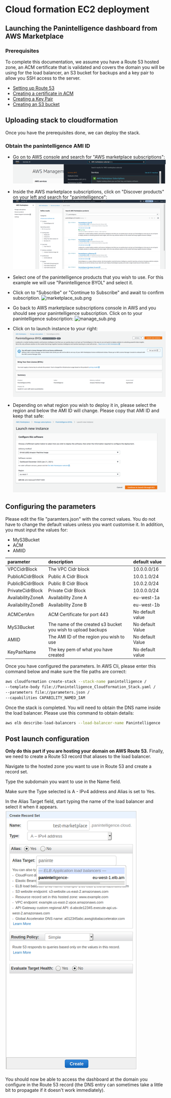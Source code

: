 # Cloud formation EC2 deployment

## Launching the Panintelligence dashboard from AWS Marketplace
### Prerequisites
To complete this documentation, we assume you have a Route 53 hosted zone, an ACM certificate that is validated and covers the domain you will be using for the load balancer, an S3 bucket for backups and a key pair to allow you SSH access to the server.

- [Setting up Route 53](https://docs.aws.amazon.com/Route53/latest/DeveloperGuide/setting-up-route-53.html)
- [Creating a certificate in ACM](https://docs.aws.amazon.com/acm/latest/userguide/setup.html)
- [Creating a Key Pair](https://docs.aws.amazon.com/AWSEC2/latest/UserGuide/ec2-key-pairs.html)
- [Creating an S3 bucket](https://docs.aws.amazon.com/AmazonS3/latest/gsg/CreatingABucket.html)

## Uploading stack to cloudformation

Once you have the prerequisites done, we can deploy the stack.

### Obtain the panintelligence AMI ID
- Go on to AWS console and search for "AWS marketplace subscriptions":
![marketplace_search.png](/images/marketplace_search.png)

- Inside the AWS marketplace subscriptions, click on "Discover products" on your left and search for "panintelligence": 
![marketplace_ami.png](/images/marketplace_ami.png)

- Select one of the panintelligence products that you wish to use. For this example we will use "Panintelligence BYOL" and select it.

- Click on to "Subscribe" or "Continue to Subscribe" and await to confirm subscription.
![marketplace_sub.png](/cloud/cloudformation/marketplace_sub.png)

- Go back to AWS marketplace subscriptions console in AWS and you should see your panintelligence subscription. Click on to your panintelligence subscription:
![manage_sub.png](/cloud/cloudformation/manage_sub.png)

- Click on to launch instance to your right:
![marketplace.png](/images/marketplace.png)

- Depending on what region you wish to deploy it in, please select the region and below the AMI ID will change. Please copy that AMI ID and keep that safe:
![marketplace_amiid.png](/images/marketplace_amiid.png)

## Configuring the parameters

Please edit the file "paramters.json" with the correct values. You do not have to change the default values unless you want customise it. In addition, you must input the values for:
- MyS3Bucket
- ACM
- AMIID


|parameter|description|default value|
|:--|:--|:--|
|VPCCidrBlock| The VPC Cidr block|10.0.0.0/16|
|PublicACidrBlock| Public A Cidr Block|10.0.1.0/24|
|PublicBCidrBlock| Public B Cidr Block|10.0.2.0/24|
|PrivateCidrBlock| Private Cidr Block|10.0.0.0/24|
|AvailabilityZoneA| Availability Zone A|eu-west-1a|
|AvailabilityZoneB| Availability Zone B|eu-west-1b|
|ACMCertArn| ACM Certificate for port 443|No default value|
|MyS3Bucket|The name of the created s3 bucket you wish to upload backups| No default Value|
|AMIID| The AMI ID of the region you wish to use| No default Value| 
|KeyPairName| The key pem of what you have created| No default value|

Once you have configured the parameters. In AWS Cli, please enter this command below and make sure the file paths are correct: 

```BASH
aws cloudformation create-stack --stack-name panintelligence /
--template-body file://Panintelligence_Cloudformation_Stack.yaml /
--parameters file://parameters.json / 
--capabilities CAPABILITY_NAMED_IAM
```
Once the stack is completed. You will need to obtain the DNS name inside the load balancer.
Please use this command to obtain details:

```BASH
aws elb describe-load-balancers --load-balancer-name Panintelligence
```

## Post launch configuration
**Only do this part if you are hosting your domain on AWS Route 53.**
Finally, we need to create a Route 53 record that aliases to the load balancer.

Navigate to the hosted zone you want to use in Route 53 and create a record set.

Type the subdomain you want to use in the Name field.

Make sure the Type selected is A - IPv4 address and Alias is set to Yes.

In the Alias Target field, start typing the name of the load balancer and select it when it appears.
![alias_target_dropdown.png](/images/alias_target_dropdown.png)

You should now be able to access the dashboard at the domain you configure in the Route 53 record (the DNS entry can sometimes take a little bit to propagate if it doesn't work immediately).
